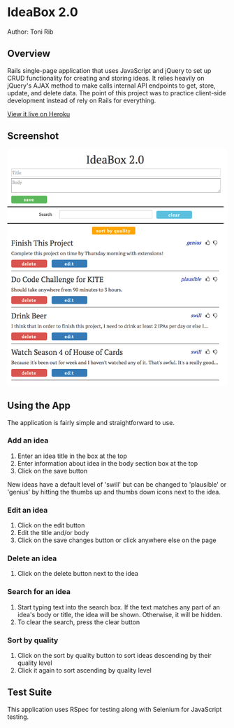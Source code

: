# IdeaBox 2.0

Author: Toni Rib

## Overview

Rails single-page application that uses JavaScript and jQuery to set up CRUD functionality for creating and storing ideas. It relies heavily on jQuery's AJAX method to make calls internal API endpoints to get, store, update, and delete data. The point of this project was to practice client-side development instead of rely on Rails for everything.

[View it live on Heroku](https://toni-rib-idea-box.herokuapp.com/)

## Screenshot

![Screenshot](/app/assets/images/ideabox_2_screenshot.png)

## Using the App

The application is fairly simple and straightforward to use.

### Add an idea

1. Enter an idea title in the box at the top
2. Enter information about idea in the body section box at the top
3. Click on the save button

New ideas have a default level of 'swill' but can be changed to 'plausible' or 'genius' by hitting the thumbs up and thumbs down icons next to the idea.

### Edit an idea

1. Click on the edit button
2. Edit the title and/or body
3. Click on the save changes button or click anywhere else on the page

### Delete an idea

1. Click on the delete button next to the idea

### Search for an idea

1. Start typing text into the search box. If the text matches any part of an idea's body or title, the idea will be shown. Otherwise, it will be hidden.
2. To clear the search, press the clear button

### Sort by quality

1. Click on the sort by quality button to sort ideas descending by their quality level
2. Click it again to sort ascending by quality level

## Test Suite

This application uses RSpec for testing along with Selenium for JavaScript testing.
